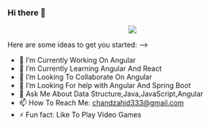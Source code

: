 ### Hi there 👋

<p align="center">
   <a href="https://github.com/DenverCoder1/readme-typing-svg"><img src="https://readme-typing-svg.herokuapp.com/?lines=Angular+And+Spring+Boot+Developer;1%2B%20years%20of%20Work%20experience;Always%20ready%20to%20learn%20new%20technology&center=true&width=500&height=45"></a>
</p>


Here are some ideas to get you started: -->

- 🔭 I’m Currently Working On Angular
- 🌱 I’m Currently Learning Angular And React
- 👯 I’m Looking To Collaborate On Angular
- 🤔 I’m Looking For help with Angular And Spring Boot
- 💬 Ask Me About Data Structure,Java,JavaScript,Angular
- 📫 How To Reach Me: chandzahid333@gmail.com
- ⚡ Fun fact: Like To Play Video Games

